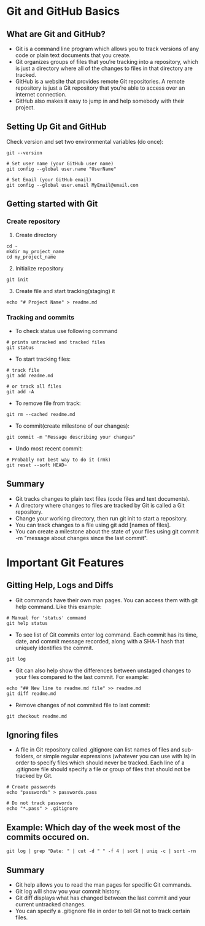 # Git and GitHub Basics
## What are Git and GitHub?
- Git is a command line program which allows you to track versions of any code or plain text documents that you create.
- Git organizes groups of files that you’re tracking into a repository, which is just a directory where all of the changes to files in that directory are tracked.
- GitHub is a website that provides remote Git repositories. A remote repository is just a Git repository that you’re able to access over an internet connection. 
- GitHub also makes it easy to jump in and help somebody with their project.

## Setting Up Git and GitHub

Check version and set two environmental variables (do once):
```
git --version

# Set user name (your GitHub user name)
git config --global user.name "UserName"

# Set Email (your GitHub email)
git config --global user.email MyEmail@email.com
```

## Getting started with Git

### Create repository

1. Create directory
```
cd ~
mkdir my_project_name
cd my_project_name
```
2. Initialize repository
```
git init
```
3. Create file and start tracking(staging) it
```
echo "# Project Name" > readme.md
```

### Tracking and commits

- To check status use following command
```
# prints untracked and tracked files
git status
```
- To start tracking files:
```
# track file
git add readme.md

# or track all files
git add -A
```
- To remove file from track:
```
git rm --cached readme.md
```
- To commit(create milestone of our changes):
```
git commit -m "Message describing your changes"
```
- Undo most recent commit:

```
# Probably not best way to do it (rmk)
git reset --soft HEAD~
```

## Summary

- Git tracks changes to plain text files (code files and text documents).
- A directory where changes to files are tracked by Git is called a Git repository.
- Change your working directory, then run git init to start a repository.
- You can track changes to a file using git add [names of files].
- You can create a milestone about the state of your files using git commit -m "message about changes since the last commit".

# Important Git Features

## Gitting Help, Logs and Diffs

- Git commands have their own man pages. You can access them with git help command. Like this example:
```
# Manual for 'status' command
git help status
```
- To see list of Git commits enter log command. Each commit has its time, date, and commit message recorded, along with a SHA-1 hash that uniquely identifies the commit.
```
git log
```
- Git can also help show the differences between unstaged changes to your files compared to the last commit. For example:
```
echo "## New line to readme.md file" >> readme.md
git diff readme.md
```
- Remove changes of not commited file to last commit:
```
git checkout readme.md
```
## Ignoring files

-  A file in Git repository called .gitignore can list names of files and sub-folders, or simple regular expressions (whatever you can use with ls) in order to specify files which should never be tracked. Each line of a .gitignore file should specify a file or group of files that should not be tracked by Git.
```
# Create passwords
echo "passwords" > passwords.pass

# Do not track passwords
echo "*.pass" > .gitignore
```
## Example: Which day of the week most of the commits occured on.
```
git log | grep "Date: " | cut -d " " -f 4 | sort | uniq -c | sort -rn 
```

## Summary

- Git help allows you to read the man pages for specific Git commands.
- Git log will show you your commit history.
- Git diff displays what has changed between the last commit and your current untracked changes.
- You can specify a .gitignore file in order to tell Git not to track certain files.



